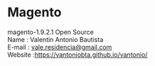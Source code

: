 # Magento
magento-1.9.2.1 Open Source <br>
Name    : Valentin Antonio Bautista<br>
E-mail  : vale.residencia@gmail.com<br>
Website :https://vantoniobta.github.io/vantonio/<br>



